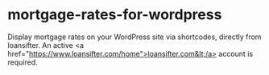# mortgage-rates-for-wordpress
Display mortgage rates on your WordPress site via shortcodes, directly from loansifter. An active &lt;a href="https://www.loansifter.com/home">loansifter.com&lt;/a> account is required.
